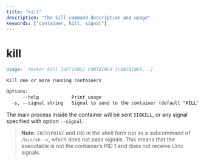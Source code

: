 ```yaml
---
title: "kill"
description: "The kill command description and usage"
keywords: ["container, kill, signal"]
---
```


# kill

```markdown
Usage:  docker kill [OPTIONS] CONTAINER [CONTAINER...]

Kill one or more running containers

Options:
      --help            Print usage
  -s, --signal string   Signal to send to the container (default "KILL")
```

The main process inside the container will be sent `SIGKILL`, or any
signal specified with option `--signal`.

> **Note:**
> `ENTRYPOINT` and `CMD` in the *shell* form run as a subcommand of `/bin/sh -c`,
> which does not pass signals. This means that the executable is not the container’s PID 1
> and does not receive Unix signals.
